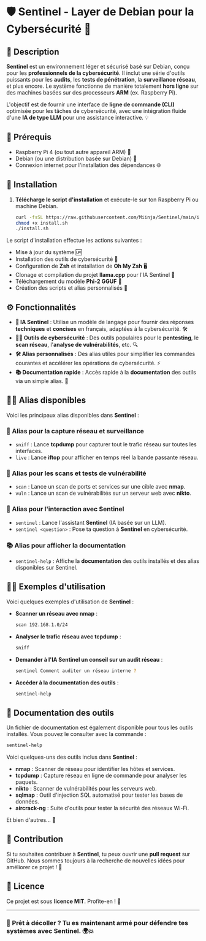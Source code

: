 
# 🛡️ **Sentinel** - Layer de Debian pour la Cybersécurité 🚀

## 🌟 Description

**Sentinel** est un environnement léger et sécurisé basé sur Debian, conçu pour les **professionnels de la cybersécurité**. Il inclut une série d'outils puissants pour les **audits**, les **tests de pénétration**, la **surveillance réseau**, et plus encore. Le système fonctionne de manière totalement **hors ligne** sur des machines basées sur des processeurs **ARM** (ex. Raspberry Pi).

L'objectif est de fournir une interface de **ligne de commande (CLI)** optimisée pour les tâches de cybersécurité, avec une intégration fluide d'une **IA de type LLM** pour une assistance interactive. 💡

## 📝 Prérequis

- Raspberry Pi 4 (ou tout autre appareil ARM) 🍓
- Debian (ou une distribution basée sur Debian) 🐧
- Connexion internet pour l'installation des dépendances 🌐

## 🚀 Installation

1. **Télécharge le script d'installation** et exécute-le sur ton Raspberry Pi ou machine Debian.

   ```bash
   curl -fsSL https://raw.githubusercontent.com/Miinja/Sentinel/main/install.sh -o install.sh
   chmod +x install.sh
   ./install.sh
   ```

Le script d'installation effectue les actions suivantes :

- Mise à jour du système 🆙
- Installation des outils de cybersécurité 🔐
- Configuration de **Zsh** et installation de **Oh My Zsh** 🖥️
- Clonage et compilation du projet **llama.cpp** pour l'IA Sentinel 🤖
- Téléchargement du modèle **Phi-2 GGUF** 🧠
- Création des scripts et alias personnalisés 🔧

## ⚙️ Fonctionnalités

- **💬 IA Sentinel** : Utilise un modèle de langage pour fournir des réponses **techniques** et **concises** en français, adaptées à la cybersécurité. 🛠️
- **🕵️‍♂️ Outils de cybersécurité** : Des outils populaires pour le **pentesting**, le **scan réseau**, l'**analyse de vulnérabilités**, etc. 🔍
- **🛠️ Alias personnalisés** : Des alias utiles pour simplifier les commandes courantes et accélérer les opérations de cybersécurité. ⚡
- **📚 Documentation rapide** : Accès rapide à la **documentation** des outils via un simple alias. 📄


## 🧑‍💻 Alias disponibles

Voici les principaux alias disponibles dans **Sentinel** :

### 📡 Alias pour la capture réseau et surveillance

* `sniff` : Lance **tcpdump** pour capturer tout le trafic réseau sur toutes les interfaces.
* `live` : Lance **iftop** pour afficher en temps réel la bande passante réseau.

### 🔎 Alias pour les scans et tests de vulnérabilité

* `scan` : Lance un scan de ports et services sur une cible avec **nmap**.
* `vuln` : Lance un scan de vulnérabilités sur un serveur web avec **nikto**.

### 💬 Alias pour l'interaction avec **Sentinel**

* `sentinel` : Lance l'assistant **Sentinel** (IA basée sur un LLM).
* `sentinel <question>` : Pose ta question à **Sentinel** en cybersécurité.

### 📚 Alias pour afficher la documentation

* `sentinel-help` : Affiche la **documentation** des outils installés et des alias disponibles sur Sentinel.

## 👨‍💻 Exemples d'utilisation

Voici quelques exemples d'utilisation de **Sentinel** :

* **Scanner un réseau avec nmap** :

  ```bash
  scan 192.168.1.0/24
  ```

* **Analyser le trafic réseau avec tcpdump** :

  ```bash
  sniff
  ```

* **Demander à l'IA Sentinel un conseil sur un audit réseau** :

  ```bash
  sentinel Comment auditer un réseau interne ?
  ```

* **Accéder à la documentation des outils** :

  ```bash
  sentinel-help
  ```

## 📖 Documentation des outils

Un fichier de documentation est également disponible pour tous les outils installés. Vous pouvez le consulter avec la commande :

```bash
sentinel-help
```

Voici quelques-uns des outils inclus dans **Sentinel** :

* **nmap** : Scanner de réseau pour identifier les hôtes et services.
* **tcpdump** : Capture réseau en ligne de commande pour analyser les paquets.
* **nikto** : Scanner de vulnérabilités pour les serveurs web.
* **sqlmap** : Outil d'injection SQL automatisé pour tester les bases de données.
* **aircrack-ng** : Suite d'outils pour tester la sécurité des réseaux Wi-Fi.

Et bien d'autres... 🔧

## 👐 Contribution

Si tu souhaites contribuer à **Sentinel**, tu peux ouvrir une **pull request** sur GitHub. Nous sommes toujours à la recherche de nouvelles idées pour améliorer ce projet ! 🚀

## 📄 Licence

Ce projet est sous **licence MIT**. Profite-en ! 🎉

---

### 🚀 Prêt à décoller ? Tu es maintenant armé pour défendre tes systèmes avec **Sentinel**. 🌍💥


